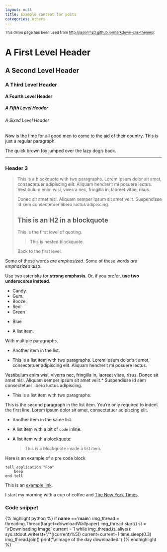 ```yaml
---
layout: null
title: Example content for posts  
categories: others
---
```



<p><small>This demo page has been used from <a href="http://jasonm23.github.io/markdown-css-themes/" target="_blank">http://jasonm23.github.io/markdown-css-themes/</a>.</small></p>

<h1>A First Level Header</h1>

<h2>A Second Level Header</h2>

<h3>A Third Level Header</h3>

<h4>A Fourth Level Header</h4>

<h5>A Fifth Level Header</h5>

<h6>A Sixed Level Header</h6>

<p>Now is the time for all good men to come to
the aid of their country. This is just a
regular paragraph.</p>

<p>The quick brown fox jumped over the lazy
dog&rsquo;s back.</p>

<hr />

<h3>Header 3</h3>

<blockquote><p>This is a blockquote with two paragraphs. Lorem ipsum dolor sit amet,
consectetuer adipiscing elit. Aliquam hendrerit mi posuere lectus.
Vestibulum enim wisi, viverra nec, fringilla in, laoreet vitae, risus.</p>

<p>Donec sit amet nisl. Aliquam semper ipsum sit amet velit. Suspendisse
id sem consectetuer libero luctus adipiscing.</p>

<h2>This is an H2 in a blockquote</h2>

<p>This is the first level of quoting.</p>

<blockquote><p>This is nested blockquote.</p></blockquote>

<p>Back to the first level.</p></blockquote>

<p>Some of these words <em>are emphasized</em>.
Some of these words <em>are emphasized also</em>.</p>

<p>Use two asterisks for <strong>strong emphasis</strong>.
Or, if you prefer, <strong>use two underscores instead</strong>.</p>

<ul>
<li>Candy.</li>
<li>Gum.</li>
<li>Booze.</li>
<li>Red</li>
<li>Green</li>
<li><p>Blue</p></li>
<li><p>A list item.</p></li>
</ul>


<p>With multiple paragraphs.</p>

<ul>
<li><p>Another item in the list.</p></li>
<li><p>This is a list item with two paragraphs. Lorem ipsum dolor
sit amet, consectetuer adipiscing elit. Aliquam hendrerit
mi posuere lectus.</p></li>
</ul>


<p>Vestibulum enim wisi, viverra nec, fringilla in, laoreet
vitae, risus. Donec sit amet nisl. Aliquam semper ipsum
sit amet velit.*   Suspendisse id sem consectetuer libero luctus adipiscing.</p>

<ul>
<li>This is a list item with two paragraphs.</li>
</ul>


<p>This is the second paragraph in the list item. You&rsquo;re
only required to indent the first line. Lorem ipsum dolor
sit amet, consectetuer adipiscing elit.</p>

<ul>
<li><p>Another item in the same list.</p></li>
<li><p>A list item with a bit of <code>code</code> inline.</p></li>
<li><p>A list item with a blockquote:</p>

<blockquote><p>This is a blockquote
inside a list item.</p></blockquote></li>
</ul>


<p>Here is an example of a pre code block</p>

<pre><code>tell application "Foo"
    beep
end tell
</code></pre>

<p>This is an <a href="#">example link</a>.</p>

<p>I start my morning with a cup of coffee and
<a href="http://www.nytimes.com/">The New York Times</a>.</p>

### Code snippet

{% highlight python %}
if __name__ =='__main__':
    img_thread = threading.Thread(target=downloadWallpaper)
    img_thread.start()
    st = '\rDownloading Image'
    current = 1
    while img_thread.is_alive():
        sys.stdout.write(st+'.'*((current)%5))
        current=current+1
        time.sleep(0.3)
    img_thread.join()
    print('\nImage of the day downloaded.')
{% endhighlight %}
